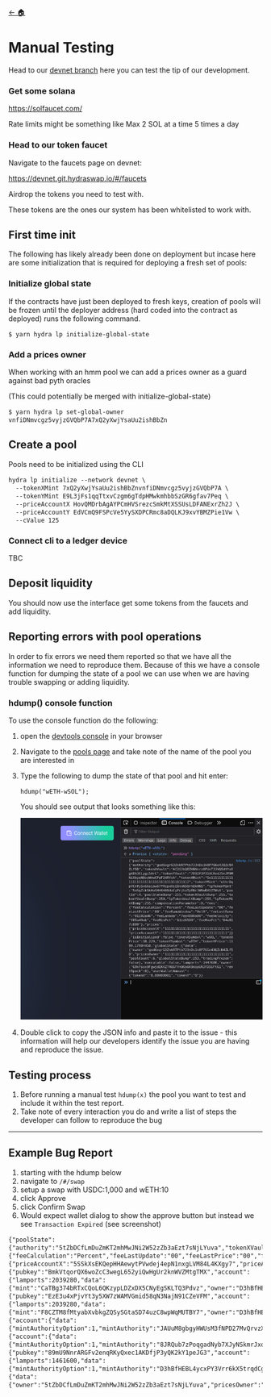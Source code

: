 [← 🏠](./CONTRIBUTING.md)

# Manual Testing

Head to our [devnet branch](https://devnet.git.hydraswap.io) here you can test the tip of our development.

### Get some solana

https://solfaucet.com/

Rate limits might be something like Max 2 SOL at a time 5 times a day

### Head to our token faucet

Navigate to the faucets page on devnet:

https://devnet.git.hydraswap.io/#/faucets

Airdrop the tokens you need to test with.

These tokens are the ones our system has been whitelisted to work with.

## First time init

The following has likely already been done on deployment but incase here are some initialization that is required for deploying a fresh set of pools:

### Initialize global state

If the contracts have just been deployed to fresh keys, creation of pools will be frozen until the deployer address (hard coded into the contract as deployed) runs the following command.

```
$ yarn hydra lp initialize-global-state
```

### Add a prices owner

When working with an hmm pool we can add a prices owner as a guard against bad pyth oracles

(This could potentially be merged with initialize-global-state)

```
$ yarn hydra lp set-global-owner vnfiDNmvcgz5vyjzGVQbP7A7xQ2yXwjYsaUu2ishBbZn
```

## Create a pool

Pools need to be initialized using the CLI

```
hydra lp initialize --network devnet \
  --tokenXMint 7xQ2yXwjYsaUu2ishBbZnvnfiDNmvcgz5vyjzGVQbP7A \
  --tokenYMint E9L3jFs1qqTtxvCzgm6gTdpHMwkmhbbSzGR6gfav7Peq \
  --priceAccountX HovQMDrbAgAYPCmHVSrezcSmkMtXSSUsLDFANExrZh2J \
  --priceAccountY EdVCmQ9FSPcVe5YySXDPCRmc8aDQLKJ9xvYBMZPie1Vw \
  --cValue 125
```

### Connect cli to a ledger device

TBC

## Deposit liquidity

You should now use the interface get some tokens from the faucets and add liquidity.

## Reporting errors with pool operations

In order to fix errors we need them reported so that we have all the information we need to reproduce them. Because of this we have a console function for dumping the state of a pool we can use when we are having trouble swapping or adding liquidity.

### hdump() console function

To use the console function do the following:

1. open the [devtools console](https://elfsight.com/blog/2020/07/how-to-work-with-developer-console/) in your browser
2. Navigate to the [pools page](https://devnet.git.hydraswap.io/#/pools) and take note of the name of the pool you are interested in
3. Type the following to dump the state of that pool and hit enter:

   ```
   hdump("wETH-wSOL");
   ```

   You should see output that looks something like this:

   ![hdump](hdump.png)

4. Double click to copy the JSON info and paste it to the issue - this information will help our developers identify the issue you are having and reproduce the issue.

## Testing process

1. Before running a manual test `hdump(x)` the pool you want to test and include it within the test report.
1. Take note of every interaction you do and write a list of steps the developer can follow to reproduce the bug

---

## Example Bug Report

1. starting with the hdump below
1. navigate to `/#/swap`
1. setup a swap with USDC:1,000 and wETH:10
1. click Approve
1. click Confirm Swap
1. Would expect wallet dialog to show the approve button but instead we see `Transaction Expired` (see screenshot)

```
{"poolState":{"authority":"5tZbDCfLmDuZmKT2mhMwJNi2W52zZb3aEzt7sNjLYuva","tokenXVault":"BmkVtqorQX6woZcC3wegL652yiQwHgUr2knWVZMtgTMX","tokenYVault":"EzE3u4xPjvYt3y5XW7zWAMVGmid58qN3NajN91CZeVFM","tokenXMint":"CaTBg374bRTxCQoL6QKzypLDZxDX5CNyEgSKLTQ3Pdvz","tokenYMint":"F8CZTM8fMtyabXvbkgZQSySGtaSD74uzC8wpWqMUTBY7","lpTokenMint":"89mU9NnrARGFv2enqRKyQxec1AKDfjP3yQK2kY1peJG3","poolId":0,"poolStateBump":254,"tokenXVaultBump":253,"tokenYVaultBump":254,"lpTokenVaultBump":255,"lpTokenMintBump":254,"cValue":125,"fees":{"feeCalculation":"Percent","feeLastUpdate":"00","feeLastPrice":"00","feeEwmaWindow":"0e10","feeLastEwma":"00","feeLambda":"7ee4880a00","feeVelocity":"f85a49ab","feeMinPct":"1dcd6500","feeMaxPct":"04a817c800"},"prices":{"priceAccountX":"5SSkXsEKQepHHAewytPVwdej4epN1nxgLVM84L4KXgy7","priceAccountY":"HovQMDrbAgAYPCmHVSrezcSmkMtXSSUsLDFANExrZh2J"}},"tokenXVault":{"pubkey":"BmkVtqorQX6woZcC3wegL652yiQwHgUr2knWVZMtgTMX","account":{"lamports":2039280,"data":{"mint":"CaTBg374bRTxCQoL6QKzypLDZxDX5CNyEgSKLTQ3Pdvz","owner":"D3hBfHEBL4ycxPY3Vrr6kX5trqdCggre95SUpC7enHLn","amount":"1020201000000n","delegateOption":0,"delegate":"11111111111111111111111111111111","state":1,"isNativeOption":0,"isNative":"0n","delegatedAmount":"0n","closeAuthorityOption":0,"closeAuthority":"11111111111111111111111111111111"},"owner":"TokenkegQfeZyiNwAJbNbGKPFXCWuBvf9Ss623VQ5DA","executable":false,"rentEpoch":359}},"tokenYVault":{"pubkey":"EzE3u4xPjvYt3y5XW7zWAMVGmid58qN3NajN91CZeVFM","account":{"lamports":2039280,"data":{"mint":"F8CZTM8fMtyabXvbkgZQSySGtaSD74uzC8wpWqMUTBY7","owner":"D3hBfHEBL4ycxPY3Vrr6kX5trqdCggre95SUpC7enHLn","amount":"980208708n","delegateOption":0,"delegate":"11111111111111111111111111111111","state":1,"isNativeOption":0,"isNative":"0n","delegatedAmount":"0n","closeAuthorityOption":0,"closeAuthority":"11111111111111111111111111111111"},"owner":"TokenkegQfeZyiNwAJbNbGKPFXCWuBvf9Ss623VQ5DA","executable":false,"rentEpoch":359}},"tokenXMint":{"account":{"data":{"mintAuthorityOption":1,"mintAuthority":"JAUuM8gbgyHWUsM3fNPD27MvQrvzXQjwkgjVsZbQLkFF","supply":"7000000000000n","decimals":9,"isInitialized":true,"freezeAuthorityOption":1,"freezeAuthority":"JAUuM8gbgyHWUsM3fNPD27MvQrvzXQjwkgjVsZbQLkFF"},"executable":false,"lamports":1461600,"owner":"TokenkegQfeZyiNwAJbNbGKPFXCWuBvf9Ss623VQ5DA","rentEpoch":358},"pubkey":"CaTBg374bRTxCQoL6QKzypLDZxDX5CNyEgSKLTQ3Pdvz"},"tokenYMint":{"account":{"data":{"mintAuthorityOption":1,"mintAuthority":"8JRQub7zPoqgadNyb7XJyNSkmrJxqy3F93pxqmS29izf","supply":"6000000000000n","decimals":9,"isInitialized":true,"freezeAuthorityOption":1,"freezeAuthority":"8JRQub7zPoqgadNyb7XJyNSkmrJxqy3F93pxqmS29izf"},"executable":false,"lamports":1461600,"owner":"TokenkegQfeZyiNwAJbNbGKPFXCWuBvf9Ss623VQ5DA","rentEpoch":358},"pubkey":"F8CZTM8fMtyabXvbkgZQSySGtaSD74uzC8wpWqMUTBY7"},"lpTokenMint":{"pubkey":"89mU9NnrARGFv2enqRKyQxec1AKDfjP3yQK2kY1peJG3","account":{"lamports":1461600,"data":{"mintAuthorityOption":1,"mintAuthority":"D3hBfHEBL4ycxPY3Vrr6kX5trqdCggre95SUpC7enHLn","supply":"31622776601n","decimals":9,"isInitialized":true,"freezeAuthorityOption":0,"freezeAuthority":"11111111111111111111111111111111"},"owner":"TokenkegQfeZyiNwAJbNbGKPFXCWuBvf9Ss623VQ5DA","executable":false,"rentEpoch":359}},"isInitialized":true,"tokenYPrice":24002.73112501,"globalState":{"data":{"owner":"5tZbDCfLmDuZmKT2mhMwJNi2W52zZb3aEzt7sNjLYuva","pricesOwner":"gSbePebfvPy7tRqimPoVecS2UsBvYv46ynrzWocc92s","poolCount":6,"globalStateBump":253,"tradingFrozen":false},"executable":false,"lamports":1447680,"owner":"G9kYssx9FgwjdEKKZTRQGFYmQ6b6K9dopURJFD5UFt61","rentEpoch":358},"tokenXSymbol":"USDC","tokenYSymbol":"wBTC"}
```
